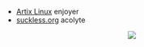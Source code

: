 * [Artix Linux](https://artixlinux.org/) enjoyer 
* [suckless.org](https://suckless.org/) acolyte

<p align="center">
  <img src="https://s4.gifyu.com/images/ezgif-3-2847c63f43.gif" />
</p>
